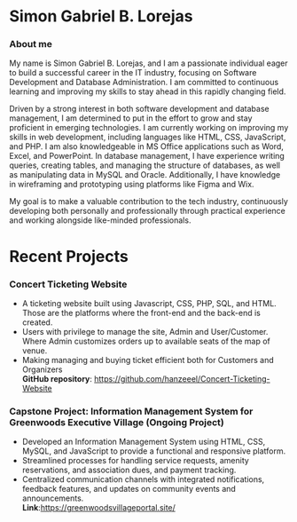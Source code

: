 # Simon Gabriel B. Lorejas
### About me

My name is Simon Gabriel B. Lorejas, and I am a passionate individual eager to build a successful career in the IT industry, focusing on Software Development and Database Administration. I am committed to continuous learning and improving my skills to stay ahead in this rapidly changing field.

Driven by a strong interest in both software development and database management, I am determined to put in the effort to grow and stay proficient in emerging technologies. I am currently working on improving my skills in web development, including languages like HTML, CSS, JavaScript, and PHP. I am also knowledgeable in MS Office applications such as Word, Excel, and PowerPoint. In database management, I have experience writing queries, creating tables, and managing the structure of databases, as well as manipulating data in MySQL and Oracle. Additionally, I have knowledge in wireframing and prototyping using platforms like Figma and Wix.

My goal is to make a valuable contribution to the tech industry, continuously developing both personally and professionally through practical experience and working alongside like-minded professionals.

# Recent Projects
### Concert Ticketing Website
-	A ticketing website built using Javascript, CSS, PHP, SQL, and HTML. Those are the platforms where the front-end and the back-end is created.
-	Users with privilege to manage the site, Admin and User/Customer. Where Admin customizes orders up to available seats of the map of venue.
-	Making managing and buying ticket efficient both for Customers and Organizers<br />**GitHub repository**: https://github.com/hanzeeel/Concert-Ticketing-Website


### Capstone Project: Information Management System for Greenwoods Executive Village (Ongoing Project)
- Developed an Information Management System using HTML, CSS, MySQL, and JavaScript to provide a functional and responsive platform.
- Streamlined processes for handling service requests, amenity reservations, and association dues, and payment tracking.
- Centralized communication channels with integrated notifications, feedback features, and updates on community events and announcements. <br />**Link**:https://greenwoodsvillageportal.site/
